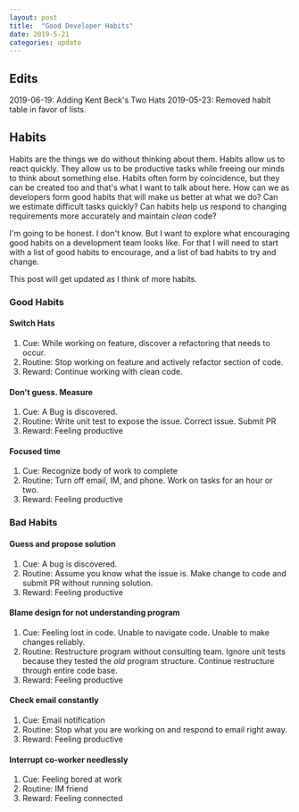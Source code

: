 ```yaml
---
layout: post
title:  "Good Developer Habits"
date: 2019-5-21
categories: update
---
```


## Edits

2019-06-19: Adding Kent Beck's Two Hats
2019-05-23: Removed habit table in favor of lists.

## Habits

Habits are the things we do without thinking about them. Habits allow us to
react quickly. They allow us to be productive tasks while freeing our minds to
think about something else. Habits often form by coincidence, but they can be
created too and that's what I want to talk about here. How can we as developers
form good habits that will make us better at what we do? Can we estimate
difficult tasks quickly? Can habits help us respond to changing requirements
more accurately and maintain _clean_ code?

I'm going to be honest. I don't know. But I want to explore what encouraging
good habits on a development team looks like. For that I will need to start
with a list of good habits to encourage, and a list of bad habits to try and
change.

This post will get updated as I think of more habits.

### Good Habits

#### Switch Hats

1. Cue: While working on feature, discover a refactoring that needs to occur.
2. Routine: Stop working on feature and actively refactor section of code.
3. Reward: Continue working with clean code.

#### Don't guess. Measure

1. Cue: A Bug is discovered.
2. Routine: Write unit test to expose the issue. Correct issue. Submit PR
3. Reward: Feeling productive

#### Focused time

1. Cue: Recognize body of work to complete
2. Routine: Turn off email, IM, and phone. Work on tasks for an hour or two.
3. Reward: Feeling productive

### Bad Habits

#### Guess and propose solution

1. Cue: A bug is discovered.
2. Routine: Assume you know what the issue is. Make change to code and submit PR
without running solution.
3. Reward: Feeling productive

#### Blame design for not understanding program

1. Cue: Feeling lost in code. Unable to navigate code. Unable to make changes
reliably.
2. Routine: Restructure program without consulting team. Ignore unit tests
because they tested the _old_ program structure. Continue restructure
through entire code base.
3. Reward: Feeling productive

#### Check email constantly

1. Cue: Email notification
2. Routine: Stop what you are working on and respond to email right away.
3. Reward: Feeling productive

#### Interrupt co-worker needlessly

1. Cue: Feeling bored at work
2. Routine: IM friend
3. Reward: Feeling connected
